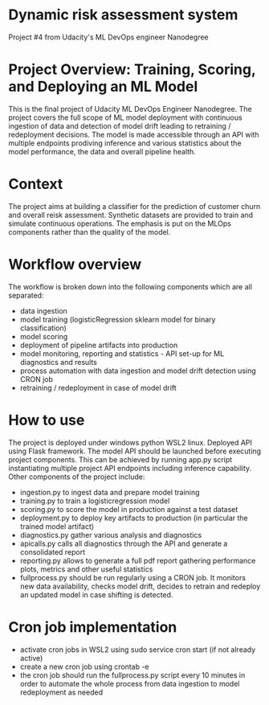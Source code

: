 # Dynamic risk assessment system
Project #4 from Udacity's ML DevOps engineer Nanodegree 

# Project Overview: Training, Scoring, and Deploying an ML Model
This is the final project of Udacity ML DevOps Engineer Nanodegree. The project covers the full scope of ML model deployment with continuous ingestion of data and detection of model drift leading to retraining / redeployment decisions.
The model is made accessible through an API with multiple endpoints prodiving inference and various statistics about the model performance, the data and overall pipeline health.

# Context
The project aims at building a classifier for the prediction of customer churn and overall reisk assessment.
Synthetic datasets are provided to train and simulate continuous operations. The emphasis is put on the MLOps components rather than the quality of the model.

# Workflow overview
The workflow is broken down into the following components which are all separated:
- data ingestion
- model training (logisticRegression sklearn model for binary classification)
- model scoring
- deployment of pipeline artifacts into production
- model monitoring, reporting and statistics - API set-up for ML diagnostics and results
- process automation with data ingestion and model drift detection using CRON job
- retraining / redeployment in case of model drift

# How to use
The project is deployed under windows python WSL2 linux. Deployed API using Flask framework.
The model API should be launched before executing project components. This can be achieved by running app.py script instantiating multiple project API endpoints including inference capability. Other components of the project include:
- ingestion.py to ingest data and prepare model training
- training.py to train a logisticregression model
- scoring.py to score the model in production against a test dataset
- deployment.py to deploy key artifacts to production (in particular the trained model artifact)
- diagnostics.py gather various analysis and diagnostics
- apicalls.py calls all diagnostics through the API and generate a consolidated report
- reporting.py allows to generate a full pdf report gathering performance plots, metrics and other useful statistics
- fullprocess.py should be run regularly using a CRON job. It monitors new data availability, checks model drift, decides to retrain and redeploy an updated model in case shifting is detected.

# Cron job implementation
- activate cron jobs in WSL2 using sudo service cron start (if not already active)
- create a new cron job using crontab -e
- the cron job should run the fullprocess.py script every 10 minutes in order to automate the whole process from data ingestion to model redeployment as needed



